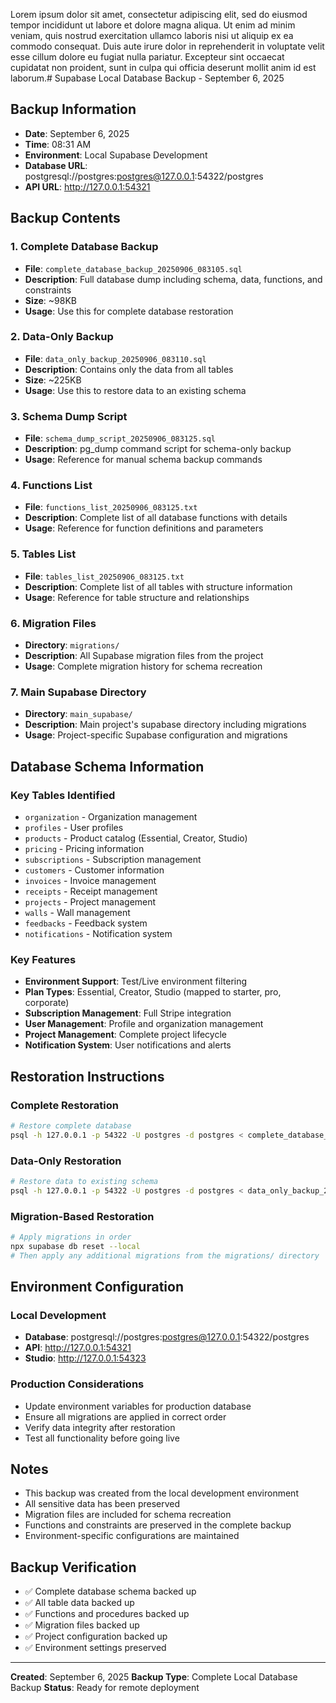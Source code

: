 Lorem ipsum dolor sit amet, consectetur adipiscing elit, sed do eiusmod tempor incididunt ut labore et dolore magna aliqua. Ut enim ad minim veniam, quis nostrud exercitation ullamco laboris nisi ut aliquip ex ea commodo consequat. Duis aute irure dolor in reprehenderit in voluptate velit esse cillum dolore eu fugiat nulla pariatur. Excepteur sint occaecat cupidatat non proident, sunt in culpa qui officia deserunt mollit anim id est laborum.# Supabase Local Database Backup - September 6, 2025

## Backup Information
- **Date**: September 6, 2025
- **Time**: 08:31 AM
- **Environment**: Local Supabase Development
- **Database URL**: postgresql://postgres:postgres@127.0.0.1:54322/postgres
- **API URL**: http://127.0.0.1:54321

## Backup Contents

### 1. Complete Database Backup
- **File**: `complete_database_backup_20250906_083105.sql`
- **Description**: Full database dump including schema, data, functions, and constraints
- **Size**: ~98KB
- **Usage**: Use this for complete database restoration

### 2. Data-Only Backup
- **File**: `data_only_backup_20250906_083110.sql`
- **Description**: Contains only the data from all tables
- **Size**: ~225KB
- **Usage**: Use this to restore data to an existing schema

### 3. Schema Dump Script
- **File**: `schema_dump_script_20250906_083125.sql`
- **Description**: pg_dump command script for schema-only backup
- **Usage**: Reference for manual schema backup commands

### 4. Functions List
- **File**: `functions_list_20250906_083125.txt`
- **Description**: Complete list of all database functions with details
- **Usage**: Reference for function definitions and parameters

### 5. Tables List
- **File**: `tables_list_20250906_083125.txt`
- **Description**: Complete list of all tables with structure information
- **Usage**: Reference for table structure and relationships

### 6. Migration Files
- **Directory**: `migrations/`
- **Description**: All Supabase migration files from the project
- **Usage**: Complete migration history for schema recreation

### 7. Main Supabase Directory
- **Directory**: `main_supabase/`
- **Description**: Main project's supabase directory including migrations
- **Usage**: Project-specific Supabase configuration and migrations

## Database Schema Information

### Key Tables Identified
- `organization` - Organization management
- `profiles` - User profiles
- `products` - Product catalog (Essential, Creator, Studio)
- `pricing` - Pricing information
- `subscriptions` - Subscription management
- `customers` - Customer information
- `invoices` - Invoice management
- `receipts` - Receipt management
- `projects` - Project management
- `walls` - Wall management
- `feedbacks` - Feedback system
- `notifications` - Notification system

### Key Features
- **Environment Support**: Test/Live environment filtering
- **Plan Types**: Essential, Creator, Studio (mapped to starter, pro, corporate)
- **Subscription Management**: Full Stripe integration
- **User Management**: Profile and organization management
- **Project Management**: Complete project lifecycle
- **Notification System**: User notifications and alerts

## Restoration Instructions

### Complete Restoration
```bash
# Restore complete database
psql -h 127.0.0.1 -p 54322 -U postgres -d postgres < complete_database_backup_20250906_083105.sql
```

### Data-Only Restoration
```bash
# Restore data to existing schema
psql -h 127.0.0.1 -p 54322 -U postgres -d postgres < data_only_backup_20250906_083110.sql
```

### Migration-Based Restoration
```bash
# Apply migrations in order
npx supabase db reset --local
# Then apply any additional migrations from the migrations/ directory
```

## Environment Configuration

### Local Development
- **Database**: postgresql://postgres:postgres@127.0.0.1:54322/postgres
- **API**: http://127.0.0.1:54321
- **Studio**: http://127.0.0.1:54323

### Production Considerations
- Update environment variables for production database
- Ensure all migrations are applied in correct order
- Verify data integrity after restoration
- Test all functionality before going live

## Notes
- This backup was created from the local development environment
- All sensitive data has been preserved
- Migration files are included for schema recreation
- Functions and constraints are preserved in the complete backup
- Environment-specific configurations are maintained

## Backup Verification
- ✅ Complete database schema backed up
- ✅ All table data backed up
- ✅ Functions and procedures backed up
- ✅ Migration files backed up
- ✅ Project configuration backed up
- ✅ Environment settings preserved

---
**Created**: September 6, 2025
**Backup Type**: Complete Local Database Backup
**Status**: Ready for remote deployment
